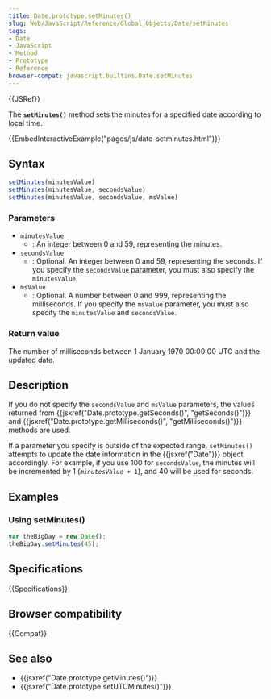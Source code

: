```yaml
---
title: Date.prototype.setMinutes()
slug: Web/JavaScript/Reference/Global_Objects/Date/setMinutes
tags:
- Date
- JavaScript
- Method
- Prototype
- Reference
browser-compat: javascript.builtins.Date.setMinutes
---
```

{{JSRef}}

The **`setMinutes()`** method sets the minutes for a specified date according to
local time.

{{EmbedInteractiveExample("pages/js/date-setminutes.html")}}

## Syntax

```js
setMinutes(minutesValue)
setMinutes(minutesValue, secondsValue)
setMinutes(minutesValue, secondsValue, msValue)
```

### Parameters

- `minutesValue`
  - : An integer between 0 and 59, representing the minutes.
- `secondsValue`
  - : Optional. An integer between 0 and 59, representing the seconds. If you
    specify the `secondsValue` parameter, you must also specify the
    `minutesValue`.
- `msValue`
  - : Optional. A number between 0 and 999, representing the milliseconds. If
    you specify the `msValue` parameter, you must also specify the
    `minutesValue` and `secondsValue`.

### Return value

The number of milliseconds between 1 January 1970 00:00:00 UTC and the updated
date.

## Description

If you do not specify the `secondsValue` and `msValue` parameters, the values
returned from
{{jsxref("Date.prototype.getSeconds()", "getSeconds()")}} and
{{jsxref("Date.prototype.getMilliseconds()", "getMilliseconds()")}}
methods are used.

If a parameter you specify is outside of the expected range, `setMinutes()`
attempts to update the date information in the {{jsxref("Date")}} object
accordingly. For example, if you use 100 for `secondsValue`, the minutes will be
incremented by 1 (<code><var>minutesValue</var> + 1</code>), and 40 will be used
for seconds.

## Examples

### Using setMinutes()

```js
var theBigDay = new Date();
theBigDay.setMinutes(45);
```

## Specifications

{{Specifications}}

## Browser compatibility

{{Compat}}

## See also

- {{jsxref("Date.prototype.getMinutes()")}}
- {{jsxref("Date.prototype.setUTCMinutes()")}}
